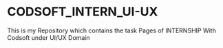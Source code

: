 # CODSOFT_INTERN_UI-UX
This is my Repository which contains the task Pages of INTERNSHIP With Codsoft under UI/UX Domain
